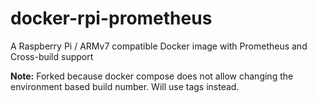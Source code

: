 # docker-rpi-prometheus

A Raspberry Pi / ARMv7 compatible Docker image with Prometheus and Cross-build support

**Note:** Forked because docker compose does not allow changing the environment based build number.  Will use tags instead.
